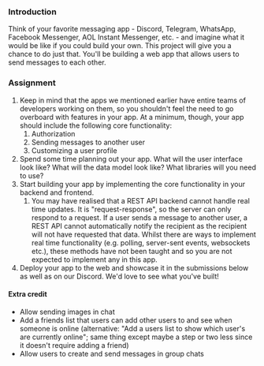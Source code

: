 ### Introduction

Think of your favorite messaging app - Discord, Telegram, WhatsApp, Facebook Messenger, AOL Instant Messenger, etc. - and imagine what it would be like if you could build your own. This project will give you a chance to do just that. You'll be building a web app that allows users to send messages to each other.

### Assignment

<div class="lesson-content__panel" markdown="1">

1. Keep in mind that the apps we mentioned earlier have entire teams of developers working on them, so you shouldn't feel the need to go overboard with features in your app. At a minimum, though, your app should include the following core functionality:
   1. Authorization
   1. Sending messages to another user
   1. Customizing a user profile
1. Spend some time planning out your app. What will the user interface look like? What will the data model look like? What libraries will you need to use?
1. Start building your app by implementing the core functionality in your backend and frontend.
   1. You may have realised that a REST API backend cannot handle real time updates. It is "request-response", so the server can only respond to a request. If a user sends a message to another user, a REST API cannot automatically notify the recipient as the recipient will not have requested that data. Whilst there are ways to implement real time functionality (e.g. polling, server-sent events, websockets etc.), these methods have not been taught and so you are not expected to implement any in this app.
1. Deploy your app to the web and showcase it in the submissions below as well as on our Discord. We'd love to see what you've built!

#### Extra credit

- Allow sending images in chat
- Add a friends list that users can add other users to and see when someone is online (alternative: "Add a users list to show which user's are currently online"; same thing except maybe a step or two less since it doesn't require adding a friend)
- Allow users to create and send messages in group chats

</div>

